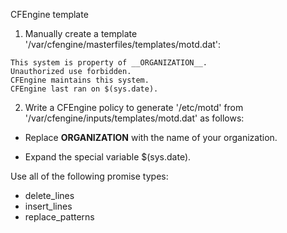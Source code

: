 CFEngine template

1. Manually create a template '/var/cfengine/masterfiles/templates/motd.dat':

```cfengine3
This system is property of __ORGANIZATION__.
Unauthorized use forbidden.
CFEngine maintains this system.
CFEngine last ran on $(sys.date).
```

2. Write a CFEngine policy to generate '/etc/motd' from '/var/cfengine/inputs/templates/motd.dat' as follows:

* Replace __ORGANIZATION__ with the name of your organization.

* Expand the special variable $(sys.date).

Use all of the following promise types:

* delete_lines
* insert_lines
* replace_patterns

